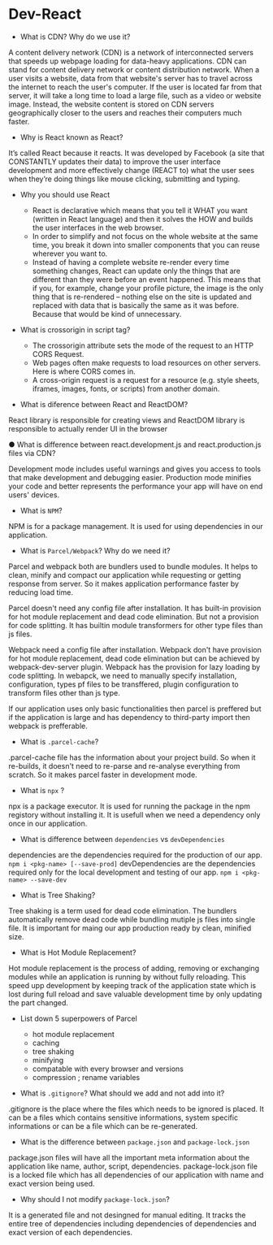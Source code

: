 # Dev-React
* What is CDN? Why do we use it?

A content delivery network (CDN) is a network of interconnected servers that speeds up webpage loading for data-heavy applications. CDN can stand for content delivery network or content distribution network. 
When a user visits a website, data from that website's server has to travel across the internet to reach the user's computer. If the user is located far from that server, it will take a long time to load a large file, such as a video or website image. Instead, the website content is stored on CDN servers geographically closer to the users and reaches their computers much faster.

* Why is React known as React?

It’s called React because it reacts. It was developed by Facebook (a site that CONSTANTLY updates their data) to improve the user interface development and more effectively change (REACT to) what the user sees when they’re doing things like mouse clicking, submitting and typing.

* Why you should use React

  - React is declarative which means that you tell it WHAT you want (written in React language) and then it solves the HOW and builds the user interfaces in the web browser.
  - In order to simplify and not focus on the whole website at the same time, you break it down into smaller components that you can reuse wherever you want to.
  - Instead of having a complete website re-render every time something changes, React can update only the things that are different than they were before an event happened. This means that if you, for example, change your profile picture, the image is the only thing that is re-rendered – nothing else on the site is updated and replaced with data that is basically the same as it was before. Because that would be kind of unnecessary.
  
* What is crossorigin in script tag?

  - The crossorigin attribute sets the mode of the request to an HTTP CORS Request.
  - Web pages often make requests to load resources on other servers. Here is where CORS comes in.
  - A cross-origin request is a request for a resource (e.g. style sheets, iframes, images, fonts, or scripts) from another domain.
  
* What is diference between React and ReactDOM?

React library is responsible for creating views and ReactDOM library is responsible to actually render UI in the browser

● What is difference between react.development.js and react.production.js files via CDN?

Development mode includes useful warnings and gives you access to tools that make development and debugging easier. 
Production mode minifies your code and better represents the performance your app will have on end users' devices.

* What is `NPM`?

NPM is for a package management. It is used for using dependencies in our application.

* What is `Parcel/Webpack`? Why do we need it?

Parcel and webpack both are bundlers used to bundle modules. It helps to clean, minify and compact our application while requesting or getting response from server. So it makes application performance faster by reducing load time.

Parcel doesn't need any config file after installation. It has built-in provision for hot module replacement and dead code elimination. But not a provision for code splitting. It has builtin module transformers for other type files than js files.

Webpack need a config file after installation. Webpack don't have provision for hot module replacement, dead code elimination but can be achieved by webpack-dev-server plugin. Webpack has the provision for lazy loading by code splitting. In webapck, we need to manually specify installation, configuration, types pf files to be transffered, plugin configuration to transform files other than js type.

If our application uses only basic functionalities then parcel is preffered but if the application is large and has dependency to third-party import then webpack is prefferable.

* What is `.parcel-cache`?

.parcel-cache file has the information about your project build. So when it re-builds, it doesn't need to re-parse and re-analyse everything from scratch. So it makes parcel faster in development mode.

* What is `npx` ?

npx is a package executor. It is used for running the package in the npm registory without installing it. It is usefull when we need a dependency only once in our application.

* What is difference between `dependencies` vs `devDependencies`

dependencies are the dependencies required for the production of our app. `npm i <pkg-name> [--save-prod]`
devDependencies are the dependencies required only for the local development and testing of our app. `npm i <pkg-name> --save-dev`

* What is Tree Shaking?

Tree shaking is a term used for dead code elimination. The bundlers automatically remove dead code while bundling mutiple js files into single file. It is important for maing our app production ready by clean, minified size.

* What is Hot Module Replacement?

Hot module replacement is the process of adding, removing or exchanging modules while an application is running by without fully reloading. This speed upp development by keeping track of the application state which is lost during full reload and save valuable development time by only updating the part changed.

* List down 5 superpowers of Parcel

  - hot module replacement
  - caching
  - tree shaking
  - minifying
  - compatable with every browser and versions
  - compression ; rename variables
  
* What is `.gitignore`? What should we add and not add into it?

.gitignore is the place where the files which needs to be ignored is placed. It can be a files which contains sensitive informations, system specific informations or can be a file which can be re-generated.

* What is the difference between `package.json` and `package-lock.json`

package.json files will have all the important meta information about the application like name, author, script, dependencies. package-lock.json file is a locked file which has all dependencies of our application with name and exact version being used.

*  Why should I not modify `package-lock.json`?

It is a generated file and not desingned for manual editing. It tracks the entire tree of dependencies including dependencies of dependencies and exact version of each dependencies.






















































